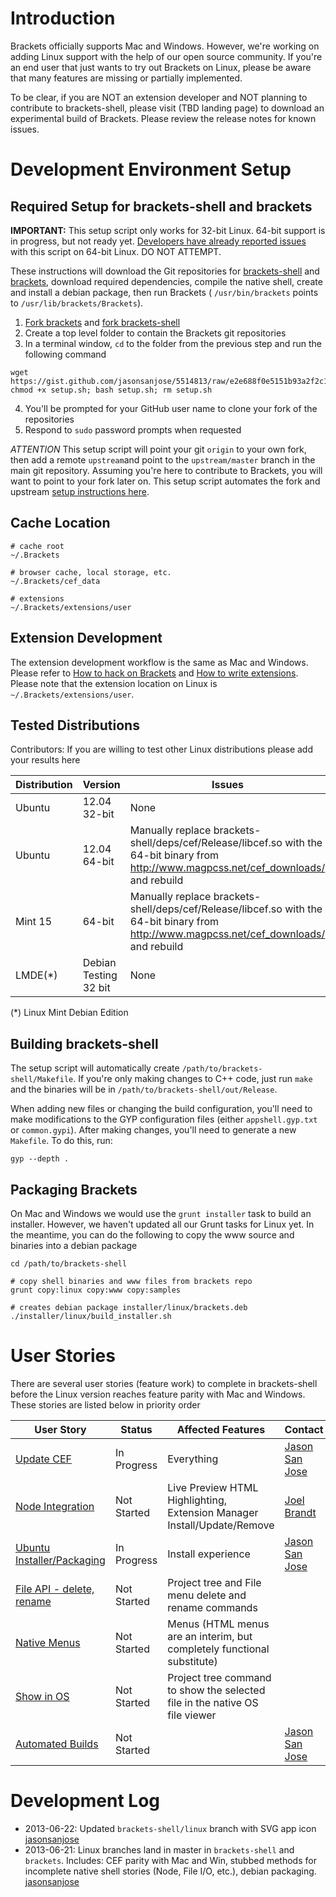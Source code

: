 Introduction
====

Brackets officially supports Mac and Windows. However, we're working on adding Linux support with the help of our open source community. If you're an end user that just wants to try out Brackets on Linux, please be aware that many features are missing or partially implemented.

To be clear, if you are NOT an extension developer and NOT planning to contribute to brackets-shell, please visit (TBD landing page) to download an experimental build of Brackets. Please review the release notes for known issues.

Development Environment Setup
====

Required Setup for brackets-shell and brackets
----

**IMPORTANT:** This setup script only works for 32-bit Linux. 64-bit support is in progress, but not ready yet. [Developers have already reported issues](https://groups.google.com/d/msg/brackets-dev/n1wo3aDxNls/Ub58QH_1SbUJ) with this script on 64-bit Linux. DO NOT ATTEMPT.

These instructions will download the Git repositories for [brackets-shell](https://github.com/adobe/brackets-shell) and [brackets](https://github.com/adobe/brackets), download required dependencies, compile the native shell, create and install a debian package, then run Brackets ( ``/usr/bin/brackets`` points to ``/usr/lib/brackets/Brackets``).

1. [Fork brackets](https://github.com/adobe/brackets/fork) and [fork brackets-shell](https://github.com/adobe/brackets-shell/fork) 
2. Create a top level folder to contain the Brackets git repositories
3. In a terminal window, ``cd`` to the folder from the previous step and run the following command
```shell
wget https://gist.github.com/jasonsanjose/5514813/raw/e2e688f0e5151b93a2f2c17c93436bac13d32f35/setup.sh; chmod +x setup.sh; bash setup.sh; rm setup.sh
```
4. You'll be prompted for your GitHub user name to clone your fork of the repositories
5. Respond to ``sudo`` password prompts when requested

*ATTENTION* This setup script will point your git ``origin`` to your own fork, then add a remote ``upstream``and point to the ``upstream/master`` branch in the main git repository. Assuming you're here to contribute to Brackets, you will want to point to your fork later on. This setup script automates the fork and upstream [setup instructions here](https://github.com/adobe/brackets/wiki/How-to-Hack-on-Brackets#setting-up-your-dev-environment).

Cache Location
----

```
# cache root
~/.Brackets

# browser cache, local storage, etc.
~/.Brackets/cef_data

# extensions
~/.Brackets/extensions/user
```

Extension Development
----

The extension development workflow is the same as Mac and Windows. Please refer to [How to hack on Brackets](https://github.com/adobe/brackets/wiki/How-to-Hack-on-Brackets) and [How to write extensions](https://github.com/adobe/brackets/wiki/How%20to%20write%20extensions). Please note that the extension location on Linux is ``~/.Brackets/extensions/user``.

Tested Distributions
----

Contributors: If you are willing to test other Linux distributions please add your results here

| Distribution | Version | Issues |
| ------------ | ------- | ----- |
| Ubuntu | 12.04 32-bit | None |
| Ubuntu | 12.04 64-bit | Manually replace brackets-shell/deps/cef/Release/libcef.so with the 64-bit binary from http://www.magpcss.net/cef_downloads/ and rebuild |
| Mint 15 | 64-bit | Manually replace brackets-shell/deps/cef/Release/libcef.so with the 64-bit binary from http://www.magpcss.net/cef_downloads/ and rebuild |
|LMDE(*) | Debian Testing 32 bit |None|

(*) Linux Mint Debian Edition

Building brackets-shell
----

The setup script will automatically create ``/path/to/brackets-shell/Makefile``. If you're only making changes to C++ code, just run ``make`` and the binaries will be in ``/path/to/brackets-shell/out/Release``. 

When adding new files or changing the build configuration, you'll need to make modifications to the GYP configuration files (either ``appshell.gyp.txt`` or ``common.gypi``). After making changes, you'll need to generate a new ``Makefile``. To do this, run:

```
gyp --depth .
```

Packaging Brackets
----

On Mac and Windows we would use the ``grunt installer`` task to build an installer. However, we haven't updated all our Grunt tasks for Linux yet. In the meantime, you can do the following to copy the www source and binaries into a debian package

```
cd /path/to/brackets-shell

# copy shell binaries and www files from brackets repo
grunt copy:linux copy:www copy:samples

# creates debian package installer/linux/brackets.deb
./installer/linux/build_installer.sh
```

User Stories
====

There are several user stories (feature work) to complete in brackets-shell before the Linux version reaches feature parity with Mac and Windows. These stories are listed below in priority order

| User Story | Status | Affected Features | Contact |
| ---------- | ------ | ----------------- | ------- |
| [Update CEF](https://trello.com/c/E8N0Q6dE) | In Progress | Everything | [Jason San Jose](http://github.com/jasonsanjose) |
| [Node Integration](https://trello.com/c/9nX06hWa) | Not Started | Live Preview HTML Highlighting, Extension Manager Install/Update/Remove | [Joel Brandt](http://github.com/joelrbrandt) |
| [Ubuntu Installer/Packaging](https://trello.com/c/ZoCPy6mD) | In Progress | Install experience | [Jason San Jose](http://github.com/jasonsanjose) |
| [File API - delete, rename](https://trello.com/c/WMB6vtwO) | Not Started | Project tree and File menu delete and rename commands | |
| [Native Menus](https://trello.com/c/WMB6vtwO) | Not Started | Menus (HTML menus are an interim, but completely functional substitute) | |
| [Show in OS](https://trello.com/c/RF1ddQGK) | Not Started | Project tree command to show the selected file in the native OS file viewer | |
| [Automated Builds](https://trello.com/c/P35As8lf) | Not Started | | [Jason San Jose](http://github.com/jasonsanjose) |

Development Log
====
* 2013-06-22: Updated ``brackets-shell/linux`` branch with SVG app icon [jasonsanjose](http://github.com/jasonsanjose)
* 2013-06-21: Linux branches land in master in ``brackets-shell`` and ``brackets``. Includes: CEF parity with Mac and Win, stubbed methods for incomplete native shell stories (Node, File I/O, etc.), debian packaging. [jasonsanjose](http://github.com/jasonsanjose)